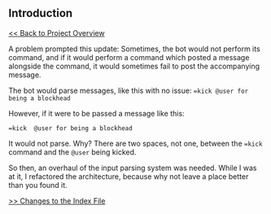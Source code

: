 ## Introduction

[<< Back to Project Overview](../defenderIndex.md)

A problem prompted this update: Sometimes, the bot would not perform its command, and if it would perform a command which posted a message alongside the command, it would sometimes fail to post the accompanying message.

The bot would parse messages, like this with no issue:
`=kick @user for being a blockhead`

However, if it were to be passed a message like this:

`=kick  @user for being a blockhead`

It would not parse. Why? There are two spaces, not one, between the `=kick` command and the `@user` being kicked.

So then, an overhaul of the input parsing system was needed. While I was at it, I refactored the architecture, because why not leave a place better than you found it.

[>> Changes to the Index File](indexFile.md)
